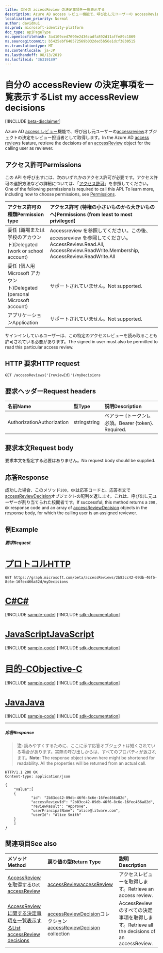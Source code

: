 ```yaml
---
title: 自分の accessReview の決定事項を一覧表示する
description: Azure AD access レビュー機能で、呼び出し元ユーザーの accessReview オブジェクトの決定をレビュー担当者として取得します。
localization_priority: Normal
author: davidmu1
ms.prod: microsoft-identity-platform
doc_type: apiPageType
ms.openlocfilehash: 3a4109ced7690e2436cadfa892d11affe89c1869
ms.sourcegitcommit: b5425ebf648572569b032ded5b56e1dcf3830515
ms.translationtype: MT
ms.contentlocale: ja-JP
ms.lasthandoff: 08/13/2019
ms.locfileid: "36319189"
---
```

# <a name="list-my-accessreview-decisions"></a><span data-ttu-id="d8110-103">自分の accessReview の決定事項を一覧表示する</span><span class="sxs-lookup"><span data-stu-id="d8110-103">List my accessReview decisions</span></span>

[!INCLUDE [beta-disclaimer](../../includes/beta-disclaimer.md)]

<span data-ttu-id="d8110-104">Azure AD [access レビュー](../resources/accessreviews-root.md)機能で、呼び出し元ユーザーの[accessreview](../resources/accessreview.md)オブジェクトの決定をレビュー担当者として取得します。</span><span class="sxs-lookup"><span data-stu-id="d8110-104">In the Azure AD [access reviews](../resources/accessreviews-root.md) feature, retrieve the decisions of an [accessReview](../resources/accessreview.md) object for the calling user as reviewer.</span></span>
## <a name="permissions"></a><span data-ttu-id="d8110-105">アクセス許可</span><span class="sxs-lookup"><span data-stu-id="d8110-105">Permissions</span></span>
<span data-ttu-id="d8110-p101">この API を呼び出すには、次のいずれかのアクセス許可が必要です。アクセス許可の選択方法などの詳細については、「[アクセス許可](/graph/permissions-reference)」を参照してください。</span><span class="sxs-lookup"><span data-stu-id="d8110-p101">One of the following permissions is required to call this API. To learn more, including how to choose permissions, see [Permissions](/graph/permissions-reference).</span></span>

|<span data-ttu-id="d8110-108">アクセス許可の種類</span><span class="sxs-lookup"><span data-stu-id="d8110-108">Permission type</span></span>                        | <span data-ttu-id="d8110-109">アクセス許可 (特権の小さいものから大きいものへ)</span><span class="sxs-lookup"><span data-stu-id="d8110-109">Permissions (from least to most privileged)</span></span>              |
|:--------------------------------------|:---------------------------------------------------------|
|<span data-ttu-id="d8110-110">委任 (職場または学校のアカウント)</span><span class="sxs-lookup"><span data-stu-id="d8110-110">Delegated (work or school account)</span></span>     | <span data-ttu-id="d8110-111">Accessreview を参照してください。この後、accessreview を参照してください。</span><span class="sxs-lookup"><span data-stu-id="d8110-111">AccessReview.Read.All, AccessReview.ReadWrite.Membership, AccessReview.ReadWrite.All</span></span>   |
|<span data-ttu-id="d8110-112">委任 (個人用 Microsoft アカウント)</span><span class="sxs-lookup"><span data-stu-id="d8110-112">Delegated (personal Microsoft account)</span></span> | <span data-ttu-id="d8110-113">サポートされていません。</span><span class="sxs-lookup"><span data-stu-id="d8110-113">Not supported.</span></span> |
|<span data-ttu-id="d8110-114">アプリケーション</span><span class="sxs-lookup"><span data-stu-id="d8110-114">Application</span></span>                            | <span data-ttu-id="d8110-115">サポートされていません。</span><span class="sxs-lookup"><span data-stu-id="d8110-115">Not supported.</span></span> |

<span data-ttu-id="d8110-116">サインインしているユーザーは、この特定のアクセスレビューを読み取ることも許可されている必要があります。</span><span class="sxs-lookup"><span data-stu-id="d8110-116">The signed in user must also be permitted to read this particular access review.</span></span>

## <a name="http-request"></a><span data-ttu-id="d8110-117">HTTP 要求</span><span class="sxs-lookup"><span data-stu-id="d8110-117">HTTP request</span></span>
<!-- { "blockType": "ignored" } -->
```http
GET /accessReviews('{reviewId}')/myDecisions
```
## <a name="request-headers"></a><span data-ttu-id="d8110-118">要求ヘッダー</span><span class="sxs-lookup"><span data-stu-id="d8110-118">Request headers</span></span>
| <span data-ttu-id="d8110-119">名前</span><span class="sxs-lookup"><span data-stu-id="d8110-119">Name</span></span>         | <span data-ttu-id="d8110-120">型</span><span class="sxs-lookup"><span data-stu-id="d8110-120">Type</span></span>        | <span data-ttu-id="d8110-121">説明</span><span class="sxs-lookup"><span data-stu-id="d8110-121">Description</span></span> |
|:-------------|:------------|:------------|
| <span data-ttu-id="d8110-122">Authorization</span><span class="sxs-lookup"><span data-stu-id="d8110-122">Authorization</span></span> | <span data-ttu-id="d8110-123">string</span><span class="sxs-lookup"><span data-stu-id="d8110-123">string</span></span> | <span data-ttu-id="d8110-p102">ベアラー \{トークン\}。必須。</span><span class="sxs-lookup"><span data-stu-id="d8110-p102">Bearer \{token\}. Required.</span></span> |

## <a name="request-body"></a><span data-ttu-id="d8110-126">要求本文</span><span class="sxs-lookup"><span data-stu-id="d8110-126">Request body</span></span>
<span data-ttu-id="d8110-127">要求本文を指定する必要はありません。</span><span class="sxs-lookup"><span data-stu-id="d8110-127">No request body should be supplied.</span></span>

## <a name="response"></a><span data-ttu-id="d8110-128">応答</span><span class="sxs-lookup"><span data-stu-id="d8110-128">Response</span></span>
<span data-ttu-id="d8110-129">成功した場合、このメソッド`200, OK`は応答コードと、応答本文で[accessReviewDecision](../resources/accessreviewdecision.md)オブジェクトの配列を返します。これは、呼び出し元ユーザーが割り当てられた校閲者です。</span><span class="sxs-lookup"><span data-stu-id="d8110-129">If successful, this method returns a `200, OK` response code and an array of [accessReviewDecision](../resources/accessreviewdecision.md) objects in the response body, for which the calling user is an assigned reviewer.</span></span>

## <a name="example"></a><span data-ttu-id="d8110-130">例</span><span class="sxs-lookup"><span data-stu-id="d8110-130">Example</span></span>
##### <a name="request"></a><span data-ttu-id="d8110-131">要求</span><span class="sxs-lookup"><span data-stu-id="d8110-131">Request</span></span>


# <a name="httptabhttp"></a>[<span data-ttu-id="d8110-132">プロトコル</span><span class="sxs-lookup"><span data-stu-id="d8110-132">HTTP</span></span>](#tab/http)
<!-- {
  "blockType": "request",
  "name": "get_accessReview_decisions"
}-->
```http
GET https://graph.microsoft.com/beta/accessReviews/2b83cc42-09db-46f6-8c6e-16fec466a82d/myDecisions
```
# <a name="ctabcsharp"></a>[<span data-ttu-id="d8110-133">C#</span><span class="sxs-lookup"><span data-stu-id="d8110-133">C#</span></span>](#tab/csharp)
[!INCLUDE [sample-code](../includes/snippets/csharp/get-accessreview-decisions-csharp-snippets.md)]
[!INCLUDE [sdk-documentation](../includes/snippets/snippets-sdk-documentation-link.md)]

# <a name="javascripttabjavascript"></a>[<span data-ttu-id="d8110-134">JavaScript</span><span class="sxs-lookup"><span data-stu-id="d8110-134">JavaScript</span></span>](#tab/javascript)
[!INCLUDE [sample-code](../includes/snippets/javascript/get-accessreview-decisions-javascript-snippets.md)]
[!INCLUDE [sdk-documentation](../includes/snippets/snippets-sdk-documentation-link.md)]

# <a name="objective-ctabobjc"></a>[<span data-ttu-id="d8110-135">目的-C</span><span class="sxs-lookup"><span data-stu-id="d8110-135">Objective-C</span></span>](#tab/objc)
[!INCLUDE [sample-code](../includes/snippets/objc/get-accessreview-decisions-objc-snippets.md)]
[!INCLUDE [sdk-documentation](../includes/snippets/snippets-sdk-documentation-link.md)]

# <a name="javatabjava"></a>[<span data-ttu-id="d8110-136">Java</span><span class="sxs-lookup"><span data-stu-id="d8110-136">Java</span></span>](#tab/java)
[!INCLUDE [sample-code](../includes/snippets/java/get-accessreview-decisions-java-snippets.md)]
[!INCLUDE [sdk-documentation](../includes/snippets/snippets-sdk-documentation-link.md)]

---


##### <a name="response"></a><span data-ttu-id="d8110-137">応答</span><span class="sxs-lookup"><span data-stu-id="d8110-137">Response</span></span>
><span data-ttu-id="d8110-p103">**注:** 読みやすくするために、ここに示す応答オブジェクトは短くされている場合があります。実際の呼び出しからは、すべてのプロパティが返されます。</span><span class="sxs-lookup"><span data-stu-id="d8110-p103">**Note:** The response object shown here might be shortened for readability. All the properties will be returned from an actual call.</span></span>
<!-- {
  "blockType": "response",
  "truncated": true,
  "@odata.type": "microsoft.graph.accessReviewDecision",
  "isCollection": "true"
} -->
```http
HTTP/1.1 200 OK
Content-type: application/json

{
    "value":[
    {
            "id": "2b83cc42-09db-46f6-8c6e-16fec466a82d",
            "accessReviewId": "2b83cc42-09db-46f6-8c6e-16fec466a82d",
            "reviewResult": "Approve",
            "userPrincipalName": "alice@litware.com",
            "userId": "Alice Smith"
    }
    ]
}
```

## <a name="see-also"></a><span data-ttu-id="d8110-140">関連項目</span><span class="sxs-lookup"><span data-stu-id="d8110-140">See also</span></span>

| <span data-ttu-id="d8110-141">メソッド</span><span class="sxs-lookup"><span data-stu-id="d8110-141">Method</span></span>           | <span data-ttu-id="d8110-142">戻り値の型</span><span class="sxs-lookup"><span data-stu-id="d8110-142">Return Type</span></span>    |<span data-ttu-id="d8110-143">説明</span><span class="sxs-lookup"><span data-stu-id="d8110-143">Description</span></span>|
|:---------------|:--------|:----------|
|[<span data-ttu-id="d8110-144">AccessReview を取得する</span><span class="sxs-lookup"><span data-stu-id="d8110-144">Get accessReview</span></span>](accessreview-get.md) |  [<span data-ttu-id="d8110-145">accessReview</span><span class="sxs-lookup"><span data-stu-id="d8110-145">accessReview</span></span>](../resources/accessreview.md) |  <span data-ttu-id="d8110-146">アクセスレビューを取得します。</span><span class="sxs-lookup"><span data-stu-id="d8110-146">Retrieve an access review.</span></span> |
|[<span data-ttu-id="d8110-147">AccessReview に関する決定事項を一覧表示する</span><span class="sxs-lookup"><span data-stu-id="d8110-147">List accessReview decisions</span></span>](accessreview-listdecisions.md) |     <span data-ttu-id="d8110-148">[accessReviewDecision](../resources/accessreviewdecision.md)コレクション</span><span class="sxs-lookup"><span data-stu-id="d8110-148">[accessReviewDecision](../resources/accessreviewdecision.md) collection</span></span>|    <span data-ttu-id="d8110-149">AccessReview のすべての決定事項を取得します。</span><span class="sxs-lookup"><span data-stu-id="d8110-149">Retrieve all the decisions of an accessReview.</span></span>|


<!--
{
  "type": "#page.annotation",
  "description": "Get accessReview decisions",
  "keywords": "",
  "section": "documentation",
  "tocPath": "",
  "suppressions": [
  ]
}
-->
